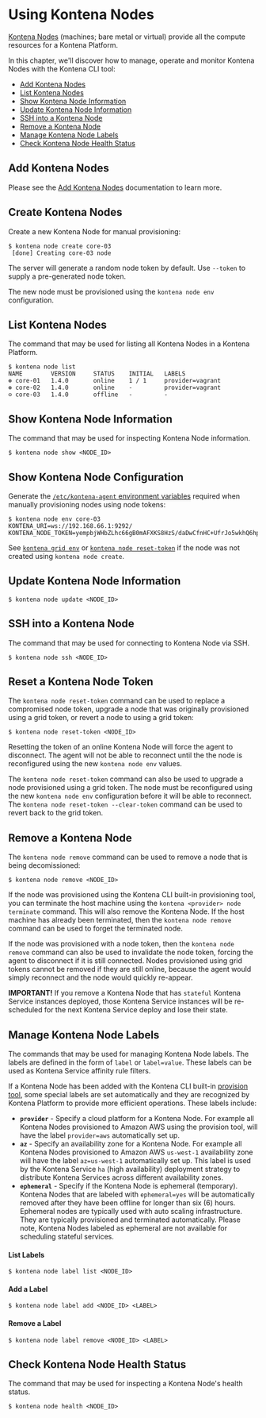 # Using Kontena Nodes

[Kontena Nodes](./README.md#kontena-nodes) (machines; bare metal or virtual) provide all the compute resources for a Kontena Platform.

In this chapter, we'll discover how to manage, operate and monitor Kontena Nodes with the Kontena CLI tool:

* [Add Kontena Nodes](#add-kontena-nodes)
* [List Kontena Nodes](#list-kontena-nodes)
* [Show Kontena Node Information](#show-kontena-node-information)
* [Update Kontena Node Information](#update-kontena-node-information)
* [SSH into a Kontena Node](#ssh-into-a-kontena-node)
* [Remove a Kontena Node](#remove-a-kontena-node)
* [Manage Kontena Node Labels](#manage-kontena-node-labels)
* [Check Kontena Node Health Status](#check-kontena-node-health-status)

## Add Kontena Nodes

Please see the [Add Kontena Nodes](install-nodes/README.md) documentation to learn more.

## Create Kontena Nodes

Create a new Kontena Node for manual provisioning:

```
$ kontena node create core-03
 [done] Creating core-03 node      
```

The server will generate a random node token by default. Use `--token` to supply a pre-generated node token.

The new node must be provisioned using the `kontena node env` configuration.

## List Kontena Nodes

The command that may be used for listing all Kontena Nodes in a Kontena Platform.

```
$ kontena node list
NAME        VERSION     STATUS    INITIAL   LABELS
⊛ core-01   1.4.0       online    1 / 1     provider=vagrant
⊛ core-02   1.4.0       online    -         provider=vagrant
⊝ core-03   1.4.0       offline   -         -
```

## Show Kontena Node Information

The command that may be used for inspecting Kontena Node information.

```
$ kontena node show <NODE_ID>
```

## Show Kontena Node Configuration

Generate the [`/etc/kontena-agent` environment variables](../references/environment-variables#kontena-agent) required when manually provisioning nodes using node tokens:

```
$ kontena node env core-03
KONTENA_URI=ws://192.168.66.1:9292/
KONTENA_NODE_TOKEN=yempbjWHbZLhc66gB0mAFXKS8HzS/daDwCfnHC+UfrJo5wkhQ6hpr8XKY5nUdH+h6CH81Y9bQIc4IgTcEEjQCQ==
```

See [`kontena grid env`](./platform.md#show-kontena-node-configuration) or [`kontena node reset-token`](#reset-a-kontena-node-token) if the node was not created using `kontena node create`.

## Update Kontena Node Information

```
$ kontena node update <NODE_ID>
```

## SSH into a Kontena Node

The command that may be used for connecting to Kontena Node via SSH.

```
$ kontena node ssh <NODE_ID>
```

## Reset a Kontena Node Token

The `kontena node reset-token` command can be used to replace a compromised node token, upgrade a node that was originally provisioned using a grid token, or revert a node to using a grid token:

```
$ kontena node reset-token <NODE_ID>
```

Resetting the token of an online Kontena Node will force the agent to disconnect. The agent will not be able to reconnect until the the node is reconfigured using the new `kontena node env` values.

The `kontena node reset-token` command can also be used to upgrade a node provisioned using a grid token. The node must be reconfigured using the new `kontena node env` configuration before it will be able to reconnect. The `kontena node reset-token --clear-token` command can be used to revert back to the grid token.


## Remove a Kontena Node

The `kontena node remove` command can be used to remove a node that is being decomissioned:

```
$ kontena node remove <NODE_ID>
```

If the node was provisioned using the Kontena CLI built-in provisioning tool, you can terminate the host machine using the `kontena <provider> node terminate` command. This will also remove the Kontena Node. If the host machine has already been terminated, then the `kontena node remove` command can be used to forget the terminated node.

If the node was provisioned with a node token, then the `kontena node remove` command can also be used to invalidate the node token, forcing the agent to disconnect if it is still connected. Nodes provisioned using grid tokens cannot be removed if they are still online, because the agent would simply reconnect and the node would quickly re-appear.

**IMPORTANT!** If you remove a Kontena Node that has `stateful` Kontena Service instances deployed, those Kontena Service instances will be re-scheduled for the next Kontena Service deploy and lose their state.

## Manage Kontena Node Labels

The commands that may be used for managing Kontena Node labels. The labels are defined in the form of `label` or `label=value`. These labels can be used as Kontena Service affinity rule filters.

If a Kontena Node has been added with the Kontena CLI built-in [provision tool](#adding-kontena-nodes-with-provision-tool), some special labels are set automatically and they are recognized by Kontena Platform to provide more efficient operations. These labels include:

* **`provider`** - Specify a cloud platform for a Kontena Node. For example all Kontena Nodes provisioned to Amazon AWS using the provision tool, will have the label `provider=aws` automatically set up.
* **`az`** - Specify an availability zone for a Kontena Node. For example all Kontena Nodes provisioned to Amazon AWS `us-west-1` availability zone will have the label `az=us-west-1` automatically set up. This label is used by the Kontena Service `ha` (high availability) deployment strategy to distribute Kontena Services across different availability zones.
* **`ephemeral`** - Specify if the Kontena Node is ephemeral (temporary). Kontena Nodes that are labeled with `ephemeral=yes` will be automatically removed after they have been offline for longer than six (6) hours. Ephemeral nodes are typically used with auto scaling infrastructure. They are typically provisioned and terminated automatically. Please note, Kontena Nodes labeled as ephemeral are not available for scheduling stateful services.


#### List Labels

```
$ kontena node label list <NODE_ID>
```

#### Add a Label

```
$ kontena node label add <NODE_ID> <LABEL>
```

#### Remove a Label

```
$ kontena node label remove <NODE_ID> <LABEL>
```

## Check Kontena Node Health Status

The command that may be used for inspecting a Kontena Node's health status.

```
$ kontena node health <NODE_ID>
```
